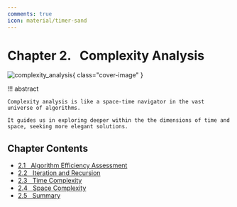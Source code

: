 ```yaml
---
comments: true
icon: material/timer-sand
---
```


# Chapter 2. &nbsp; Complexity Analysis

<div class="center-table" markdown>

![complexity_analysis](../assets/covers/chapter_complexity_analysis.jpg){ class="cover-image" }

</div>

!!! abstract

    Complexity analysis is like a space-time navigator in the vast universe of algorithms.

    It guides us in exploring deeper within the the dimensions of time and space, seeking more elegant solutions.

## Chapter Contents

- [2.1 &nbsp; Algorithm Efficiency Assessment](https://www.hello-algo.com/en/chapter_computational_complexity/performance_evaluation/)
- [2.2 &nbsp; Iteration and Recursion](https://www.hello-algo.com/en/chapter_computational_complexity/iteration_and_recursion/)
- [2.3 &nbsp; Time Complexity](https://www.hello-algo.com/en/chapter_computational_complexity/time_complexity/)
- [2.4 &nbsp; Space Complexity](https://www.hello-algo.com/en/chapter_computational_complexity/space_complexity/)
- [2.5 &nbsp; Summary](https://www.hello-algo.com/en/chapter_computational_complexity/summary/)
